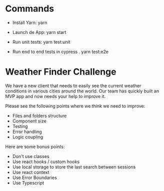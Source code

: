 # Commands
  
- Install Yarn:
  yarn

- Launch de App:
  yarn start

- Run unit tests:
  yarn test:unit

- Run end to end tests in cypress 
. yarn test:e2e


# Weather Finder Challenge

We have a new client that needs to easily see the current weather conditions in various cities around the world. Our team has quickly built an MVP app and now needs your help to improve it.

Please see the following points where we think we need to improve:

- Files and folders structure
- Component size
- Testing
- Error handling
- Logic coupling

Here are some bonus points:

- Don't use classes
- Use react hooks / custom hooks
- Use local storage to store the last search between sessions
- Use react context
- Use Error Boundaries
- Use Typescript
